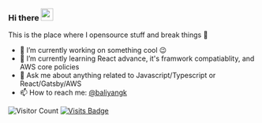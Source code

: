 ### Hi there <a href="https://www.gautamkrishnar.com/"><img src="https://media.giphy.com/media/hvRJCLFzcasrR4ia7z/giphy.gif" width="25px"></a>
This is the place where I opensource stuff and break things :rofl:



- 🔭 I’m currently working on something cool :wink:
- 🌱 I’m currently learning React advance, it's framwork compatiablity, and AWS core policies 
- 💬 Ask me about anything related to Javascript/Typescript or React/Gatsby/AWS
- 📫 How to reach me: [@baliyangk](https://instagram.com/baliyangk)

![Visitor Count](https://profile-counter.glitch.me/baliyan9887/count.svg)
[![Visits Badge](https://badges.pufler.dev/visits/jdromero88/jdromero88)](https://josedromero.com)


<!--
**baliyan9887/baliyan9887** is a ✨ _special_ ✨ repository because its `README.md` (this file) appears on your GitHub profile.

Here are some ideas to get you started:

- 🔭 I’m currently working on ...
- 🌱 I’m currently learning ...
- 👯 I’m looking to collaborate on ...
- 🤔 I’m looking for help with ...
- 💬 Ask me about ...
- 📫 How to reach me: ...
- 😄 Pronouns: ...
- ⚡ Fun fact: ...
-->
